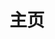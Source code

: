 ---
home: true
layout: Blog
icon: home
title: 主页
heroImage: /logo.svg
heroText: 知识库
heroFullScreen: true
tagline: 人总是在正确的事情和容易做的事情之间做选择
# projects:
#   - icon: project
#     name: 项目名称
#     desc: 项目详细描述
#     link: https://你的项目链接

#   - icon: /logo.svg
#     name: 自定义项目
#     desc: 自定义详细介绍
#     link: https://你的自定义链接

footer: 知识仓库
---